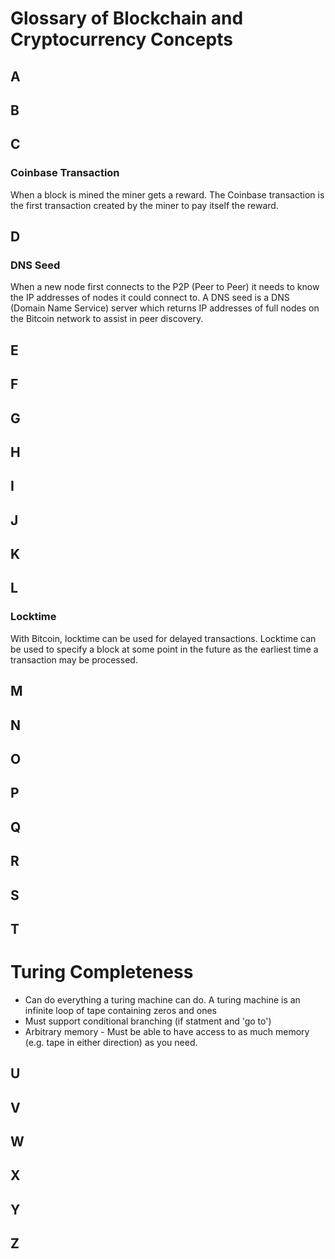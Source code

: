 # Glossary of Blockchain and Cryptocurrency Concepts

## A

## B

## C

### Coinbase Transaction

When a block is mined the miner gets a reward. The Coinbase transaction is the first transaction created by the miner to pay itself the reward.

## D

### DNS Seed
When a new node first connects to the P2P (Peer to Peer) it needs to know the IP addresses of nodes it could connect to. A DNS seed is a DNS (Domain Name Service) server which returns IP addresses of full nodes on the Bitcoin network to assist in peer discovery.

## E

## F

## G

## H

## I

## J

## K

## L

### Locktime
With Bitcoin, locktime can be used for delayed transactions. Locktime can be used to specify a block at some point in the future as the earliest time a transaction may be processed.



## M

## N

## O

## P

## Q

## R

## S

## T 

# Turing Completeness

* Can do everything a turing machine can do.  A turing machine is an infinite loop of tape containing zeros and ones
* Must support conditional branching (if statment and 'go to') 
* Arbitrary memory - Must be able to have access to as much memory (e.g. tape in either direction) as you need.

## U

## V

## W

## X

## Y

## Z

